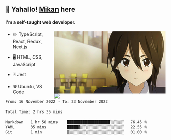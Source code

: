 ## :tangerine: Yahallo! <a href="https://twitter.com/mika__alpha">Mikan</a> here

#### I'm a self-taught web developer.

<img src='assets/inaba_hype.gif'  width='350' align='right'>

<img src='https://lanyard.cnrad.dev/api/1029464575604699166' width='350' align = 'right'>

- :pencil2: TypeScript, React, Redux, Next.js

- 🖥️ HTML, CSS, JavaScript

- :black_joker: Jest

- :hammer_and_pick: Ubuntu, VS Code

<!--START_SECTION:waka-->

```text
From: 16 November 2022 - To: 23 November 2022

Total Time: 2 hrs 35 mins

Markdown   1 hr 58 mins    ███████████████████░░░░░░   76.45 %
YAML       35 mins         █████▓░░░░░░░░░░░░░░░░░░░   22.55 %
Git        1 min           ▒░░░░░░░░░░░░░░░░░░░░░░░░   01.00 %
```

<!--END_SECTION:waka-->
